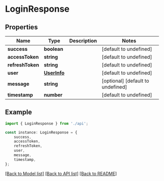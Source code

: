# LoginResponse


## Properties

Name | Type | Description | Notes
------------ | ------------- | ------------- | -------------
**success** | **boolean** |  | [default to undefined]
**accessToken** | **string** |  | [default to undefined]
**refreshToken** | **string** |  | [default to undefined]
**user** | [**UserInfo**](UserInfo.md) |  | [default to undefined]
**message** | **string** |  | [optional] [default to undefined]
**timestamp** | **number** |  | [default to undefined]

## Example

```typescript
import { LoginResponse } from './api';

const instance: LoginResponse = {
    success,
    accessToken,
    refreshToken,
    user,
    message,
    timestamp,
};
```

[[Back to Model list]](../README.md#documentation-for-models) [[Back to API list]](../README.md#documentation-for-api-endpoints) [[Back to README]](../README.md)
